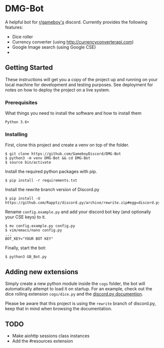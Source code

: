 
# DMG-Bot

A helpful bot for [r/gameboy's](https://old.reddit.com/r/Gameboy/) discord.
Currently provides the following features:

* Dice roller
* Currency converter (using http://currencyconverterapi.com)
* Google Image search (using Google CSE)
* 
## Getting Started

These instructions will get you a copy of the project up and running on your local machine for development and testing purposes. See deployment for notes on how to deploy the project on a live system.

### Prerequisites

What things you need to install the software and how to install them

```
Python 3.6+
```

### Installing


First, clone this project and create a venv on top of the folder.

```
$ git clone https://github.com/GameboyDiscord/DMG-Bot
$ python3 -m venv DMG-Bot && cd DMG-Bot
$ source bin/activate
```
Install the required python packages with pip.
```
$ pip install -r requirements.txt
```
Install the rewrite branch version of Discord.py
```
$ pip install -U https://github.com/Rapptz/discord.py/archive/rewrite.zip#egg=discord.py[voice]
```
Rename `config.example.py` and add your discord bot key (and optionally your CSE keys) to it.
```
$ mv config.example.py config.py
$ vim/emacs/nano config.py
...
BOT_KEY="YOUR BOT KEY"
```
Finally, start the bot:
```
$ python3 GB_Bot.py
```

## Adding new extensions

Simply create a new python module inside the `cogs` folder, the bot will automatically attempt to load it on startup. For an example, check out the dice rolling extension `cogs/dice.py` and the [discord.py documention](https://discordpy.readthedocs.io/en/rewrite/index.html).

Please be aware that this project is using the `rewrite` branch of discord.py, keep that in mind when browsing the documentation.

## TODO

* Make aiohttp sessions class instances
* Add the #resources extension